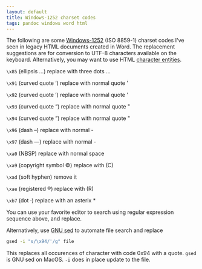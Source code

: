 ```yaml
---
layout: default
title: Windows-1252 charset codes
tags: pandoc windows word html
---
```


The following are some [Windows-1252](https://en.wikipedia.org/wiki/Windows-1252) (ISO 8859-1) charset codes I've seen in legacy HTML documents created in Word. The replacement suggestions are for conversion to UTF-8 characters available on the keyboard. Alternatively, you may want to use HTML [character entities](https://dev.w3.org/html5/html-author/charref).

`\x85` (ellipsis …) replace with three dots ...

`\x91` (curved quote ‘) replace with normal quote '

`\x92` (curved quote ’) replace with normal quote '

`\x93` (curved quote “) replace with normal quote "

`\x94` (curved quote ”) replace with normal quote "

`\x96` (dash –) replace with normal -

`\x97` (dash —) replace with normal -

`\xa0` (NBSP) replace with normal space

`\xa9` (copyright symbol ©) replace with (C)

`\xad` (soft hyphen) remove it

`\xae` (registered ®) replace with (R)

`\xb7` (dot ·) replace with an asterix *

You can use your favorite editor to search using regular expression sequence above, and replace.

Alternatively, use [GNU sed]() to automate file search and replace

```bash
gsed -i "s/\x94/'/g" file
```

This replaces all occurences of character with code 0x94 with a quote. `gsed` is GNU sed on MacOS. `-i` does in place update to the file.
